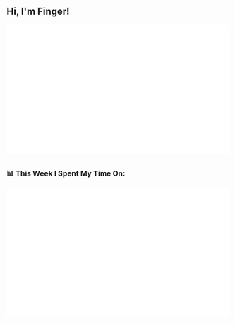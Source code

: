 <h2> Hi, I'm Finger!</h2>

<img align="right" src="https://raw.githubusercontent.com/spianmo/github-stats/master/generated/overview.svg#gh-light-mode-only">

<!-- <img align="right" height="160em" src="https://github-readme-stats-eight-theta.vercel.app/api/top-langs/?username=spianmo&layout=compact&langs_count=8&theme=algolia"/>	 -->
	
```go
package main

type Me struct {
	Name   string
	Job    string
	Code   string
	Skills string
}

func main() {
	me := &Me{
		Name:   "Finger",
		Job:    "Client-side Engineer",
		Code:   "Java and C++ and Others",
		Skills: "Android Security NLP ^o^",
	}
	_ = me
}
```


<h3>📊 This Week I Spent My Time On:</h3>
<img align='right' src="https://raw.githubusercontent.com/spianmo/github-stats/master/generated/languages.svg#gh-light-mode-only">

<!--START_SECTION:waka-->

```txt
CMake                  4 hrs 45 mins   ██████░░░░░░░░░░░░░░░░░░░   24.20 %
C++                    4 hrs 41 mins   ██████░░░░░░░░░░░░░░░░░░░   23.84 %
Java                   4 hrs 8 mins    █████▒░░░░░░░░░░░░░░░░░░░   21.06 %
Python                 2 hrs 43 mins   ███▒░░░░░░░░░░░░░░░░░░░░░   13.87 %
ObjectiveC             59 mins         █▒░░░░░░░░░░░░░░░░░░░░░░░   05.01 %
```

<!--END_SECTION:waka-->
